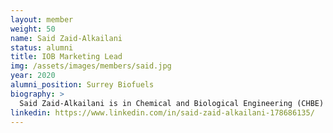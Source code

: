 ```yaml
---
layout: member
weight: 50
name: Said Zaid-Alkailani
status: alumni
title: IOB Marketing Lead
img: /assets/images/members/said.jpg
year: 2020
alumni_position: Surrey Biofuels
biography: >
  Said Zaid-Alkailani is in Chemical and Biological Engineering (CHBE) in UBC. During Said's undergraduate studies, he has been the vice captain of the junior Chem-E-Car team, the second year representative for CHBE and the third year representative for CHBE.
linkedin: https://www.linkedin.com/in/said-zaid-alkailani-178686135/
---
```

